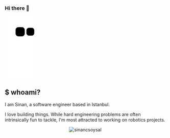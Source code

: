 ### Hi there 👋

![Snake animation](https://raw.githubusercontent.com/rafaballerini/rafaballerini/output/github-contribution-grid-snake.svg)


## $ whoami?

I am Sinan, a software engineer based in Istanbul.

I love building things. While hard engineering problems are often intrinsically fun to tackle, I'm most attracted to working on robotics projects.

<p align="center"> <img src="https://github-readme-stats.vercel.app/api?username=sinancsoysal&show_icons=true&theme=gruvbox&count_private=true" alt="sinancsoysal" />
